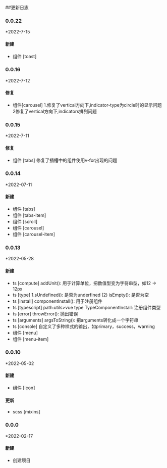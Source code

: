 ##更新日志
### 0.0.22

*2022-7-15
#### 新建
- 组件 [toast]
### 0.0.16

*2022-7-12

#### 修复
- 组件[carousel] 1.修复了vertical方向下,indicator-type为circle时的显示问题 2修复了vertical方向下,indicators排列问题
### 0.0.15

*2022-7-11

#### 修复
- 组件 [tabs] 修复了插槽中的组件使用v-for出现的问题
### 0.0.14

*2022-07-11
#### 新建
- 组件 [tabs]
- 组件 [tabs-item]
- 组件 [scroll]
- 组件 [carousel]
- 组件 [carousel-item]

### 0.0.13

*2022-05-28
#### 新建
- ts [compute]  addUnit(): 用于计算单位，把数值型变为字符串型，如12 -> 12px
- ts [type] 1.sUndefined(): 是否为underfined (2) isEmpty(): 是否为空
- ts [install] componentInstall(): 用于注册组件
- ts [typescript] path:utils>vue   type TypeComponentInstall: 注册组件类型
- ts [error] throwError(): 抛出错误
- ts [arguments] argsToString(): 把arguments转化成一个字符串
- ts [console] 自定义了多种样式的输出，如primary，success，warning
- 组件 [menu]
- 组件 [menu-item]

### 0.0.10

*2022-05-02
#### 新建
- 组件 [icon] 
#### 更新   
- scss [mixins] 

### 0.0.0

*2022-02-17
#### 新建
- 创建项目
